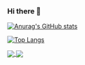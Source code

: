 ### Hi there 👋

<!--
**saratiedt/saratiedt** is a ✨ _special_ ✨ repository because its `README.md` (this file) appears on your GitHub profile.

Here are some ideas to get you started:

- 🔭 I’m currently working on ...
- 🌱 I’m currently learning ...
- 👯 I’m looking to collaborate on ...
- 🤔 I’m looking for help with ...
- 💬 Ask me about ...
- 📫 How to reach me: ...
- 😄 Pronouns: ...
- ⚡ Fun fact: ...
-->


[![Anurag's GitHub stats](https://github-readme-stats.vercel.app/api?username=saratiedt&count_private=true&show_icons=true&theme=nightowl)](https://github.com/saratiedt/github-readme-stats)

[![Top Langs](https://github-readme-stats.vercel.app/api/top-langs/?username=saratiedt&langs_count=8&layout=compact&theme=nightowl)](https://github.com/saratiedt/github-readme-stats)

<a href="https://github.com/saratiedt/github-readme-stats">
  <img align="center" src="https://github-readme-stats.vercel.app/api?username=saratiedt&count_private=true&show_icons=true&theme=nightowl)" />
</a>
<a href="https://github.com/saratiedt/convoychat">
  <img align="center" src="https://github-readme-stats.vercel.app/api/pin/?username=anuraghazra&repo=convoychat" />
</a>

